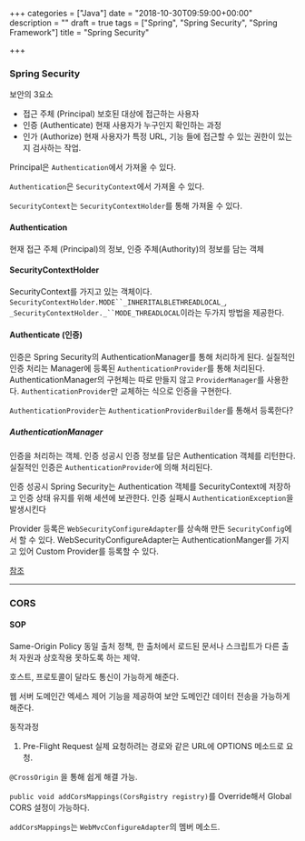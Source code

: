+++
categories = ["Java"]
date = "2018-10-30T09:59:00+00:00"
description = ""
draft = true
tags = ["Spring", "Spring Security", "Spring Framework"]
title = "Spring Security"

+++
### Spring Security

보안의 3요소

* 접근 주체 (Principal) 보호된 대상에 접근하는 사용자
* 인증 (Authenticate) 현재 사용자가 누구인지 확인하는 과정
* 인가 (Authorize) 현재 사용자가 특정 URL, 기능 들에 접근할 수 있는 권한이 있는지 검사하는 작업.

Principal은 `Authentication`에서 가져올 수 있다.

`Authentication`은 `SecurityContext`에서 가져올 수 있다.

`SecurityContext`는 `SecurityContextHolder`를 통해 가져올 수 있다.

#### Authentication

현재 접근 주체 (Principal)의 정보, 인증 주체(Authority)의 정보를 담는 객체

#### SecurityContextHolder

SecurityContext를 가지고 있는 객체이다. `SecurityContextHolder.MODE``_INHERITALBLETHREADLOCAL_`_,_ `_SecurityContextHolder._``MODE_THREADLOCAL`이라는 두가지 방법을 제공한다.

#### Authenticate (인증)

인증은 Spring Security의 AuthenticationManager를 통해 처리하게 된다. 실질적인 인증 처리는 Manager에 등록된 `AuthenticationProvider`를 통해 처리된다. AuthenticationManager의 구현체는 따로 만들지 않고 `ProviderManager`를 사용한다. `AuthenticationProvider`만 교체하는 식으로 인증을 구현한다.

`AuthenticationProvider`는 `AuthenticationProviderBuilder`를 통해서 등록한다?

##### AuthenticationManager

인증을 처리하는 객체. 인증 성공시 인증 정보를 담은 Authentication 객체를 리턴한다. 실질적인 인증은 `AuthenticationProvider`에 의해 처리된다.

인증 성공시 Spring Security는 Authentication 객체를 SecurityContext에 저장하고 인증 상태 유지를 위해 세션에 보관한다. 인증 실패시 `AuthenticationException`을 발생시킨다

Provider 등록은 `WebSecurityConfigureAdapter`를 상속해 만든 `SecurityConfig`에서 할 수 있다. WebSecurityConfigureAdapter는 AuthenticationManger를 가지고 있어 Custom Provider를 등록할 수 있다.

[참조](https://tramyu.github.io/java/spring/spring-security/)

***

### CORS

#### SOP

Same-Origin Policy 동일 출처 정책, 한 출처에서 로드된 문서나 스크립트가 다른 출처 자원과 상호작용 못하도록 하는 제약.

호스트, 프로토콜이 달라도 통신이 가능하게 해준다.

웹 서버 도메인간 엑세스 제어 기능을 제공하여 보안 도메인간 데이터 전송을 가능하게 해준다.

동작과정

1. Pre-Flight Request 실제 요청하려는 경로와 같은 URL에 OPTIONS 메소드로 요청.

`@CrossOrigin` 을 통해 쉽게 해결 가능.

`public void addCorsMappings(CorsRgistry registry)`를 Override해서 Global CORS 설정이 가능하다.

`addCorsMappings`는 `WebMvcConfigureAdapter`의 멤버 메소드.